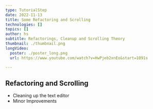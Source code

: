 ```yaml
---
type: TutorialStep
date: 2022-11-13
title: Some Refactoring and Scrolling
technologies: []
topics: []
author: hs
subtitle: Refactorings, Cleanup and Scrolling Theory
thumbnail: ./thumbnail.png
longVideo:
  poster: ./poster_long.png
  url: https://www.youtube.com/watch?v=HwPjeb2xnEo&start=1091s

---
```


## Refactoring and Scrolling
- Cleaning up the text editor
- Minor Improvements
